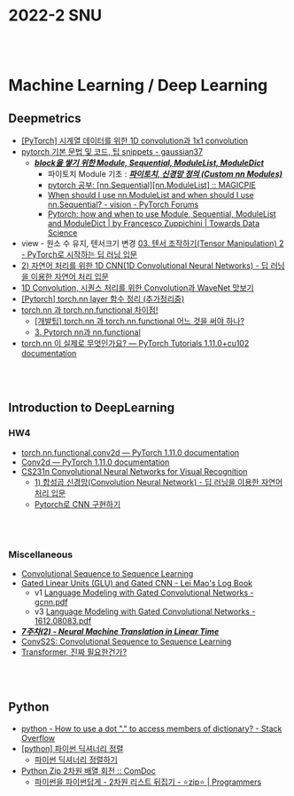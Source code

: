 2022-2 SNU
==========


 <br/><br/>


# Machine Learning / Deep Learning
## Deepmetrics
- [[PyTorch] 시계열 데이터를 위한 1D convolution과 1x1 convolution](https://sanghyu.tistory.com/24)
- [pytorch 기본 문법 및 코드, 팁 snippets - gaussian37](https://gaussian37.github.io/dl-pytorch-snippets/)
  - [___block을 쌓기 위한 Module, Sequential, ModuleList, ModuleDict___](https://gaussian37.github.io/dl-pytorch-snippets/#block%EC%9D%84-%EC%8C%93%EA%B8%B0-%EC%9C%84%ED%95%9C-module-sequential-modulelist-moduledict-1)
    - 파이토치 Module 기초 : [___파이토치, 신경망 정의 (Custom nn Modules)___](https://statisticsplaybook.tistory.com/13)
    - [pytorch 공부: [nn.Sequential][nn.ModuleList] :: MAGICPIE](https://michigusa-nlp.tistory.com/26)
    - [When should I use nn.ModuleList and when should I use nn.Sequential? - vision - PyTorch Forums](https://discuss.pytorch.org/t/when-should-i-use-nn-modulelist-and-when-should-i-use-nn-sequential/5463/6)
    - [Pytorch: how and when to use Module, Sequential, ModuleList and ModuleDict | by Francesco Zuppichini | Towards Data Science](https://towardsdatascience.com/pytorch-how-and-when-to-use-module-sequential-modulelist-and-moduledict-7a54597b5f17)
- view - 원소 수 유지, 텐서크기 변경 [03. 텐서 조작하기(Tensor Manipulation) 2 - PyTorch로 시작하는 딥 러닝 입문](https://wikidocs.net/52846)
- [2) 자연어 처리를 위한 1D CNN(1D Convolutional Neural Networks) - 딥 러닝을 이용한 자연어 처리 입문](https://wikidocs.net/80437)
- [1D Convolution, 시퀀스 처리를 위한 Convolution과 WaveNet 맛보기](https://velog.io/@changdaeoh/Convolutionforsequence)
- [[Pytorch] torch.nn layer 함수 정리 (추가정리중)](https://jaeyung1001.tistory.com/210)
- [torch.nn 과 torch.nn.functional 차이점!](https://cchhoo407.tistory.com/29)
  - [[개발팁] torch.nn 과 torch.nn.functional 어느 것을 써야 하나?](https://cvml.tistory.com/10)
  - [3. Pytorch nn과 nn.functional](https://dororongju.tistory.com/143)
- [torch.nn 이 실제로 무엇인가요? — PyTorch Tutorials 1.11.0+cu102 documentation](https://tutorials.pytorch.kr/beginner/nn_tutorial.html)


 <br/><br/>
 
## Introduction to DeepLearning 
### HW4
- [torch.nn.functional.conv2d — PyTorch 1.11.0 documentation](https://pytorch.org/docs/stable/generated/torch.nn.functional.conv2d.html)
- [Conv2d — PyTorch 1.11.0 documentation](https://pytorch.org/docs/stable/generated/torch.nn.Conv2d.html#torch.nn.Conv2d)
- [CS231n Convolutional Neural Networks for Visual Recognition](https://cs231n.github.io/convolutional-networks/)
  - [1) 합성곱 신경망(Convolution Neural Network) - 딥 러닝을 이용한 자연어 처리 입문](https://wikidocs.net/64066)
  - [Pytorch로 CNN 구현하기](https://justkode.kr/deep-learning/pytorch-cnn)


 <br/><br/>
 

### Miscellaneous
- [Convolutional Sequence to Sequence Learning](https://norman3.github.io/papers/docs/fairseq.html)
- [Gated Linear Units (GLU) and Gated CNN - Lei Mao's Log Book](https://leimao.github.io/blog/Gated-Linear-Units/)
  - v1 [Language Modeling with Gated Convolutional Networks - gcnn.pdf](https://michaelauli.github.io/papers/gcnn.pdf)
  - v3 [Language Modeling with Gated Convolutional Networks - 1612.08083.pdf](https://arxiv.org/pdf/1612.08083.pdf)
- [___7주차(2) - Neural Machine Translation in Linear Time___](https://www.quantumdl.com/entry/7%EC%A3%BC%EC%B0%A82-Neural-Machine-Translation-in-Linear-Time)
- [ConvS2S: Convolutional Sequence to Sequence Learning](https://reniew.github.io/44/)
- [Transformer, 진짜 필요한건가?](https://ambitious-posong.tistory.com/129)

 <br/><br/>


## Python
- [python - How to use a dot "." to access members of dictionary? - Stack Overflow](https://stackoverflow.com/questions/2352181/how-to-use-a-dot-to-access-members-of-dictionary)
- [[python] 파이썬 딕셔너리 정렬](https://blockdmask.tistory.com/566)
  - [파이썬 딕셔너리 정렬하기](https://velog.io/@kylexid/%ED%8C%8C%EC%9D%B4%EC%8D%AC%EC%97%90%EC%84%9C-%EB%94%95%EC%85%94%EB%84%88%EB%A6%AC-%EC%9E%90%EB%A3%8C-%EC%A0%95%EB%A0%AC%ED%95%98%EA%B8%B0)
- [Python Zip 2차원 배열 회전 :: ComDoc](https://comdoc.tistory.com/entry/Python-Zip-2%EC%B0%A8%EC%9B%90-%EB%B0%B0%EC%97%B4-%ED%9A%8C%EC%A0%84)
  - [파이썬을 파이썬답게 - 2차원 리스트 뒤집기 - ⭐️zip⭐️ | Programmers](https://programmers.co.kr/learn/courses/4008/lessons/13318)


 <br/><br/>

